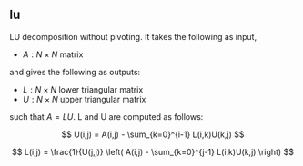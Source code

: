 ## lu

LU decomposition without pivoting.
It takes the following as input,

- $A: N \times N$ matrix

and gives the following as outputs:

- $L: N \times N$ lower triangular matrix
- $U: N \times N$ upper triangular matrix

such that $A = LU$.
L and U are computed as follows:

$$
U(i,j) = A(i,j) - \sum_{k=0}^{i-1} L(i,k)U(k,j)
$$

$$
L(i,j) = \frac{1}{U(j,j)} \left( A(i,j) - \sum_{k=0}^{j-1} L(i,k)U(k,j) \right)
$$